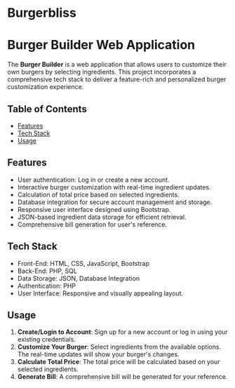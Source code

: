 # Burgerbliss
# Burger Builder Web Application

The **Burger Builder** is a web application that allows users to customize their own burgers by selecting ingredients. This project incorporates a comprehensive tech stack to deliver a feature-rich and personalized burger customization experience.

## Table of Contents

- [Features](#features)
- [Tech Stack](#tech-stack)
- [Usage](#usage)

## Features

- User authentication: Log in or create a new account.
- Interactive burger customization with real-time ingredient updates.
- Calculation of total price based on selected ingredients.
- Database integration for secure account management and storage.
- Responsive user interface designed using Bootstrap.
- JSON-based ingredient data storage for efficient retrieval.
- Comprehensive bill generation for user's reference.

## Tech Stack

- Front-End: HTML, CSS, JavaScript, Bootstrap
- Back-End: PHP, SQL
- Data Storage: JSON, Database Integration
- Authentication: PHP
- User Interface: Responsive and visually appealing layout.

## Usage

1. **Create/Login to Account**: Sign up for a new account or log in using your existing credentials.
2. **Customize Your Burger**: Select ingredients from the available options. The real-time updates will show your burger's changes.
3. **Calculate Total Price**: The total price will be calculated based on your selected ingredients.
4. **Generate Bill**: A comprehensive bill will be generated for your reference.
